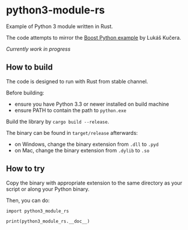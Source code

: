 # python3-module-rs
Example of Python 3 module written in Rust.

The code attempts to mirror the [Boost Python example](https://github.com/avast/boost-python-examples/tree/master/boost-python-examples) by Lukáš Kučera.

_Currently work in progress_

## How to build
The code is designed to run with Rust from stable channel.

Before building:
- ensure you have Python 3.3 or newer installed on build machine
- ensure PATH to contain the path to `python.exe`

Build the library by `cargo build --release`.

The binary can be found in `target/release` afterwards:
- on Windows, change the binary extension from `.dll` to `.pyd`
- on Mac, change the binary extension from `.dylib` to `.so`

## How to try
Copy the binary with appropriate extension to the same directory as your script or along your Python binary.

Then, you can do:
```
import python3_module_rs

print(python3_module_rs.__doc__)
```
